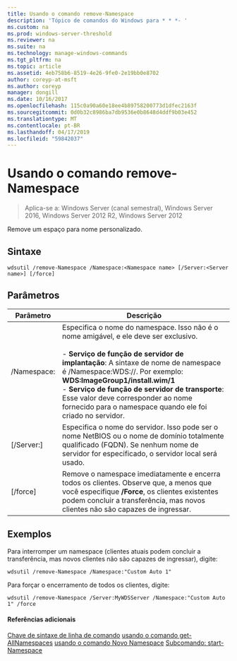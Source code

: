 ```yaml
---
title: Usando o comando remove-Namespace
description: 'Tópico de comandos do Windows para * * *- '
ms.custom: na
ms.prod: windows-server-threshold
ms.reviewer: na
ms.suite: na
ms.technology: manage-windows-commands
ms.tgt_pltfrm: na
ms.topic: article
ms.assetid: 4eb758b6-8519-4e26-9fe0-2e19bb0e8702
author: coreyp-at-msft
ms.author: coreyp
manager: dongill
ms.date: 10/16/2017
ms.openlocfilehash: 115c0a90a60e18ee4b89758200773d1dfec2163f
ms.sourcegitcommit: 0d0b32c8986ba7db9536e0b8648d4ddf9b03e452
ms.translationtype: MT
ms.contentlocale: pt-BR
ms.lasthandoff: 04/17/2019
ms.locfileid: "59842037"
---
```

# <a name="using-the-remove-namespace-command"></a>Usando o comando remove-Namespace

>Aplica-se a: Windows Server (canal semestral), Windows Server 2016, Windows Server 2012 R2, Windows Server 2012

Remove um espaço para nome personalizado.
## <a name="syntax"></a>Sintaxe
```
wdsutil /remove-Namespace /Namespace:<Namespace name> [/Server:<Server name>] [/force]
```
## <a name="parameters"></a>Parâmetros
|Parâmetro|Descrição|
|-------|--------|
|/Namespace:<Namespace name>|Especifica o nome do namespace. Isso não é o nome amigável, e ele deve ser exclusivo.<br /><br />-   **Serviço de função de servidor de implantação**: A sintaxe de nome de namespace é /Namespace:WDS:<ImageGroup>/<ImageName>/<Index>. Por exemplo: **WDS:ImageGroup1/install.wim/1**<br />-   **Serviço de função de servidor de transporte**: Esse valor deve corresponder ao nome fornecido para o namespace quando ele foi criado no servidor.|
|[/Server:<Server name>]|Especifica o nome do servidor. Isso pode ser o nome NetBIOS ou o nome de domínio totalmente qualificado (FQDN). Se nenhum nome de servidor for especificado, o servidor local será usado.|
|[/force]|Remove o namespace imediatamente e encerra todos os clientes. Observe que, a menos que você especifique **/Force**, os clientes existentes podem concluir a transferência, mas novos clientes não são capazes de ingressar.|
## <a name="BKMK_examples"></a>Exemplos
Para interromper um namespace (clientes atuais podem concluir a transferência, mas novos clientes não são capazes de ingressar), digite:
```
wdsutil /remove-Namespace /Namespace:"Custom Auto 1"
```
Para forçar o encerramento de todos os clientes, digite:
```
wdsutil /remove-Namespace /Server:MyWDSServer /Namespace:"Custom Auto 1" /force
```
#### <a name="additional-references"></a>Referências adicionais
[Chave de sintaxe de linha de comando](command-line-syntax-key.md)
[usando o comando get-AllNamespaces](using-the-get-allnamespaces-command.md)
[usando o comando Novo Namespace](using-the-new-namespace-command.md) 
 [ Subcomando: start-Namespace](subcommand-start-namespace.md)
